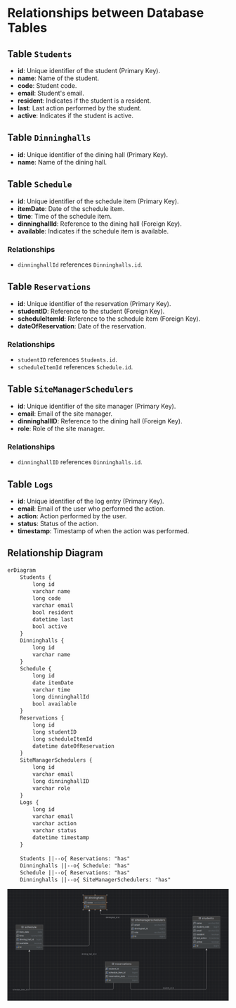 # Relationships between Database Tables

## Table `Students`
- **id**: Unique identifier of the student (Primary Key).
- **name**: Name of the student.
- **code**: Student code.
- **email**: Student's email.
- **resident**: Indicates if the student is a resident.
- **last**: Last action performed by the student.
- **active**: Indicates if the student is active.

## Table `Dinninghalls`
- **id**: Unique identifier of the dining hall (Primary Key).
- **name**: Name of the dining hall.

## Table `Schedule`
- **id**: Unique identifier of the schedule item (Primary Key).
- **itemDate**: Date of the schedule item.
- **time**: Time of the schedule item.
- **dinninghallId**: Reference to the dining hall (Foreign Key).
- **available**: Indicates if the schedule item is available.

### Relationships
- `dinninghallId` references `Dinninghalls.id`.

## Table `Reservations`
- **id**: Unique identifier of the reservation (Primary Key).
- **studentID**: Reference to the student (Foreign Key).
- **scheduleItemId**: Reference to the schedule item (Foreign Key).
- **dateOfReservation**: Date of the reservation.

### Relationships
- `studentID` references `Students.id`.
- `scheduleItemId` references `Schedule.id`.

## Table `SiteManagerSchedulers`
- **id**: Unique identifier of the site manager (Primary Key).
- **email**: Email of the site manager.
- **dinninghallID**: Reference to the dining hall (Foreign Key).
- **role**: Role of the site manager.

### Relationships
- `dinninghallID` references `Dinninghalls.id`.

## Table `Logs`
- **id**: Unique identifier of the log entry (Primary Key).
- **email**: Email of the user who performed the action.
- **action**: Action performed by the user.
- **status**: Status of the action.
- **timestamp**: Timestamp of when the action was performed.

## Relationship Diagram

```mermaid
erDiagram
    Students {
        long id
        varchar name
        long code
        varchar email
        bool resident
        datetime last
        bool active
    }
    Dinninghalls {
        long id
        varchar name
    }
    Schedule {
        long id
        date itemDate
        varchar time
        long dinninghallId
        bool available
    }
    Reservations {
        long id
        long studentID
        long scheduleItemId
        datetime dateOfReservation
    }
    SiteManagerSchedulers {
        long id
        varchar email
        long dinninghallID
        varchar role
    }
    Logs {
        long id
        varchar email
        varchar action
        varchar status
        datetime timestamp
    }

    Students ||--o{ Reservations: "has"
    Dinninghalls ||--o{ Schedule: "has"
    Schedule ||--o{ Reservations: "has"
    Dinninghalls ||--o{ SiteManagerSchedulers: "has"
```

![Alt text](https://github.com/serize02/Siral-Server/blob/main/src/main/kotlin/com/siral/docs/captures/siral_database_config.png)
